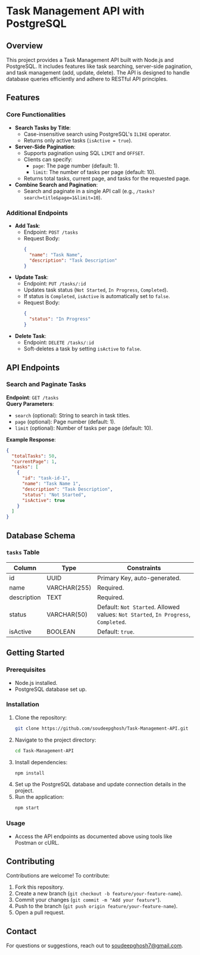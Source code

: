 # Task Management API with PostgreSQL

## Overview
This project provides a Task Management API built with Node.js and PostgreSQL. It includes features like task searching, server-side pagination, and task management (add, update, delete). The API is designed to handle database queries efficiently and adhere to RESTful API principles.

## Features
### Core Functionalities
- **Search Tasks by Title**:  
  - Case-insensitive search using PostgreSQL's `ILIKE` operator.  
  - Returns only active tasks (`isActive = true`).
- **Server-Side Pagination**:  
  - Supports pagination using SQL `LIMIT` and `OFFSET`.  
  - Clients can specify:
    - `page`: The page number (default: 1).
    - `limit`: The number of tasks per page (default: 10).
  - Returns total tasks, current page, and tasks for the requested page.
- **Combine Search and Pagination**:  
  - Search and paginate in a single API call (e.g., `/tasks?search=title&page=1&limit=10`).

### Additional Endpoints
- **Add Task**:  
  - Endpoint: `POST /tasks`  
  - Request Body:
    ```json
    {
      "name": "Task Name",
      "description": "Task Description"
    }
    ```
- **Update Task**:  
  - Endpoint: `PUT /tasks/:id`  
  - Updates task status (`Not Started`, `In Progress`, `Completed`).
  - If status is `Completed`, `isActive` is automatically set to `false`.
  - Request Body:
    ```json
    {
      "status": "In Progress"
    }
    ```
- **Delete Task**:  
  - Endpoint: `DELETE /tasks/:id`  
  - Soft-deletes a task by setting `isActive` to `false`.

## API Endpoints
### Search and Paginate Tasks
**Endpoint**: `GET /tasks`  
**Query Parameters**:
- `search` (optional): String to search in task titles.
- `page` (optional): Page number (default: 1).
- `limit` (optional): Number of tasks per page (default: 10).

**Example Response**:
```json
{
  "totalTasks": 50,
  "currentPage": 1,
  "tasks": [
    {
      "id": "task-id-1",
      "name": "Task Name 1",
      "description": "Task Description",
      "status": "Not Started",
      "isActive": true
    }
  ]
}
```

## Database Schema
### `tasks` Table
| Column       | Type         | Constraints                                                      |
|--------------|--------------|------------------------------------------------------------------|
| id           | UUID         | Primary Key, auto-generated.                                     |
| name         | VARCHAR(255) | Required.                                                       |
| description  | TEXT         | Required.                                                       |
| status       | VARCHAR(50)  | Default: `Not Started`. Allowed values: `Not Started`, `In Progress`, `Completed`. |
| isActive     | BOOLEAN      | Default: `true`.                                                |

## Getting Started
### Prerequisites
- Node.js installed.
- PostgreSQL database set up.

### Installation
1. Clone the repository:
   ```bash
   git clone https://github.com/soudeepghosh/Task-Management-API.git
   ```
2. Navigate to the project directory:
   ```bash
   cd Task-Management-API
   ```
3. Install dependencies:
   ```bash
   npm install
   ```
4. Set up the PostgreSQL database and update connection details in the project.
5. Run the application:
   ```bash
   npm start
   ```

### Usage
- Access the API endpoints as documented above using tools like Postman or cURL.

## Contributing
Contributions are welcome! To contribute:
1. Fork this repository.
2. Create a new branch (`git checkout -b feature/your-feature-name`).
3. Commit your changes (`git commit -m "Add your feature"`).
4. Push to the branch (`git push origin feature/your-feature-name`).
5. Open a pull request.

## Contact
For questions or suggestions, reach out to [soudeepghosh7@gmail.com](mailto:soudeepghosh7@gmail.com).

